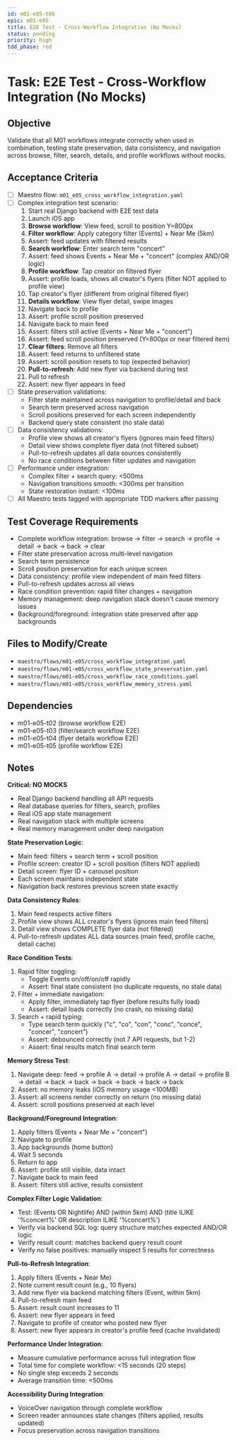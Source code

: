 ```yaml
---
id: m01-e05-t06
epic: m01-e05
title: E2E Test - Cross-Workflow Integration (No Mocks)
status: pending
priority: high
tdd_phase: red
---
```


# Task: E2E Test - Cross-Workflow Integration (No Mocks)

## Objective
Validate that all M01 workflows integrate correctly when used in combination, testing state preservation, data consistency, and navigation across browse, filter, search, details, and profile workflows without mocks.

## Acceptance Criteria
- [ ] Maestro flow: `m01_e05_cross_workflow_integration.yaml`
- [ ] Complex integration test scenario:
  1. Start real Django backend with E2E test data
  2. Launch iOS app
  3. **Browse workflow**: View feed, scroll to position Y=800px
  4. **Filter workflow**: Apply category filter (Events) + Near Me (5km)
  5. Assert: feed updates with filtered results
  6. **Search workflow**: Enter search term "concert"
  7. Assert: feed shows Events + Near Me + "concert" (complex AND/OR logic)
  8. **Profile workflow**: Tap creator on filtered flyer
  9. Assert: profile loads, shows all creator's flyers (filter NOT applied to profile view)
  10. Tap creator's flyer (different from original filtered flyer)
  11. **Details workflow**: View flyer detail, swipe images
  12. Navigate back to profile
  13. Assert: profile scroll position preserved
  14. Navigate back to main feed
  15. Assert: filters still active (Events + Near Me + "concert")
  16. Assert: feed scroll position preserved (Y=800px or near filtered item)
  17. **Clear filters**: Remove all filters
  18. Assert: feed returns to unfiltered state
  19. Assert: scroll position resets to top (expected behavior)
  20. **Pull-to-refresh**: Add new flyer via backend during test
  21. Pull to refresh
  22. Assert: new flyer appears in feed
- [ ] State preservation validations:
  - Filter state maintained across navigation to profile/detail and back
  - Search term preserved across navigation
  - Scroll positions preserved for each screen independently
  - Backend query state consistent (no stale data)
- [ ] Data consistency validations:
  - Profile view shows all creator's flyers (ignores main feed filters)
  - Detail view shows complete flyer data (not filtered subset)
  - Pull-to-refresh updates all data sources consistently
  - No race conditions between filter updates and navigation
- [ ] Performance under integration:
  - Complex filter + search query: <500ms
  - Navigation transitions smooth: <300ms per transition
  - State restoration instant: <100ms
- [ ] All Maestro tests tagged with appropriate TDD markers after passing

## Test Coverage Requirements
- Complete workflow integration: browse → filter → search → profile → detail → back → back → clear
- Filter state preservation across multi-level navigation
- Search term persistence
- Scroll position preservation for each unique screen
- Data consistency: profile view independent of main feed filters
- Pull-to-refresh updates across all views
- Race condition prevention: rapid filter changes + navigation
- Memory management: deep navigation stack doesn't cause memory issues
- Background/foreground: integration state preserved after app backgrounds

## Files to Modify/Create
- `maestro/flows/m01-e05/cross_workflow_integration.yaml`
- `maestro/flows/m01-e05/cross_workflow_state_preservation.yaml`
- `maestro/flows/m01-e05/cross_workflow_race_conditions.yaml`
- `maestro/flows/m01-e05/cross_workflow_memory_stress.yaml`

## Dependencies
- m01-e05-t02 (browse workflow E2E)
- m01-e05-t03 (filter/search workflow E2E)
- m01-e05-t04 (flyer details workflow E2E)
- m01-e05-t05 (profile workflow E2E)

## Notes
**Critical: NO MOCKS**
- Real Django backend handling all API requests
- Real database queries for filters, search, profiles
- Real iOS app state management
- Real navigation stack with multiple screens
- Real memory management under deep navigation

**State Preservation Logic**:
- Main feed: filters + search term + scroll position
- Profile screen: creator ID + scroll position (filters NOT applied)
- Detail screen: flyer ID + carousel position
- Each screen maintains independent state
- Navigation back restores previous screen state exactly

**Data Consistency Rules**:
1. Main feed respects active filters
2. Profile view shows ALL creator's flyers (ignores main feed filters)
3. Detail view shows COMPLETE flyer data (not filtered)
4. Pull-to-refresh updates ALL data sources (main feed, profile cache, detail cache)

**Race Condition Tests**:
1. Rapid filter toggling:
   - Toggle Events on/off/on/off rapidly
   - Assert: final state consistent (no duplicate requests, no stale data)
2. Filter + immediate navigation:
   - Apply filter, immediately tap flyer (before results fully load)
   - Assert: detail loads correctly (no crash, no missing data)
3. Search + rapid typing:
   - Type search term quickly ("c", "co", "con", "conc", "conce", "concer", "concert")
   - Assert: debounced correctly (not 7 API requests, but 1-2)
   - Assert: final results match final search term

**Memory Stress Test**:
1. Navigate deep: feed → profile A → detail → profile A → detail → profile B → detail → back → back → back → back → back → back
2. Assert: no memory leaks (iOS memory usage <100MB)
3. Assert: all screens render correctly on return (no missing data)
4. Assert: scroll positions preserved at each level

**Background/Foreground Integration**:
1. Apply filters (Events + Near Me + "concert")
2. Navigate to profile
3. App backgrounds (home button)
4. Wait 5 seconds
5. Return to app
6. Assert: profile still visible, data intact
7. Navigate back to main feed
8. Assert: filters still active, results consistent

**Complex Filter Logic Validation**:
- Test: (Events OR Nightlife) AND (within 5km) AND (title ILIKE '%concert%' OR description ILIKE '%concert%')
- Verify via backend SQL log: query structure matches expected AND/OR logic
- Verify result count: matches backend query result count
- Verify no false positives: manually inspect 5 results for correctness

**Pull-to-Refresh Integration**:
1. Apply filters (Events + Near Me)
2. Note current result count (e.g., 10 flyers)
3. Add new flyer via backend matching filters (Event, within 5km)
4. Pull-to-refresh main feed
5. Assert: result count increases to 11
6. Assert: new flyer appears in feed
7. Navigate to profile of creator who posted new flyer
8. Assert: new flyer appears in creator's profile feed (cache invalidated)

**Performance Under Integration**:
- Measure cumulative performance across full integration flow
- Total time for complete workflow: <15 seconds (20 steps)
- No single step exceeds 2 seconds
- Average transition time: <500ms

**Accessibility During Integration**:
- VoiceOver navigation through complete workflow
- Screen reader announces state changes (filters applied, results updated)
- Focus preservation across navigation transitions
